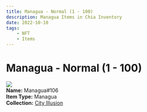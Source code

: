 ```yaml
---
title: Managua - Normal (1 - 100)
description: Managua Items in Chia Inventory
date: 2022-10-10
tags:
    - NFT
    - Items
---
```


# Managua - Normal (1 - 100)
<div class="item_thumbnail">
<img loading="lazy" src="https://fqs46tjwgth36xdff4nj5eovocilhaacaoheloki43qjtpwcx64a.arweave.net/LCXPTTY0z79cZS8anpHVcJCzgAIDjkW5SObgmb7Cv7g"><br/>
<div><strong>Name:</strong> Managua#106</div>
<div><strong>Item Type:</strong> Managua</div>
<div><strong>Collection:</strong> <a href="https://www.spacescan.io/xch/nft/collection/col1lend2dcn558km4wcwta4xnkfv3xpcmlp9kyt0m909emvfxechlyqdl5ndg">City Illusion</a></div>
</div>

